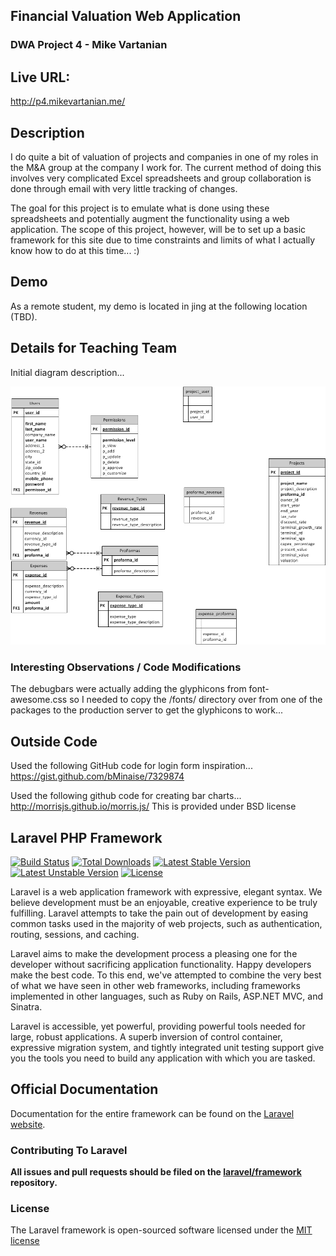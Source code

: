 ## Financial Valuation Web Application
### DWA Project 4 - Mike Vartanian

## Live URL:
<http://p4.mikevartanian.me/>

## Description
I do quite a bit of valuation of projects and companies in one of my roles in the M&A group at the company I work for.
The current method of doing this involves very complicated Excel spreadsheets and group collaboration is done through email with very little tracking of changes.

The goal for this project is to emulate what is done using these spreadsheets and potentially augment the functionality using a web application. The scope of this project, however, will be to set up a basic framework for this site due to time constraints and limits of what I actually know how to do at this time... :)


## Demo

As a remote student, my demo is located in jing at the following location (TBD).

## Details for Teaching Team

Initial diagram description...

![](https://github.com/mvartani76/CSCI-E-15-Fall2014-P4/blob/master/p4_database_diagram.jpg)

### Interesting Observations / Code Modifications

The debugbars were actually adding the glyphicons from font-awesome.css so I needed to copy the /fonts/ directory over from one of the packages to the production server to get the glyphicons to work...

## Outside Code
Used the following GitHub code for login form inspiration...
https://gist.github.com/bMinaise/7329874

Used the following github code for creating bar charts...
http://morrisjs.github.io/morris.js/
This is provided under BSD license

## Laravel PHP Framework

[![Build Status](https://travis-ci.org/laravel/framework.svg)](https://travis-ci.org/laravel/framework)
[![Total Downloads](https://poser.pugx.org/laravel/framework/downloads.svg)](https://packagist.org/packages/laravel/framework)
[![Latest Stable Version](https://poser.pugx.org/laravel/framework/v/stable.svg)](https://packagist.org/packages/laravel/framework)
[![Latest Unstable Version](https://poser.pugx.org/laravel/framework/v/unstable.svg)](https://packagist.org/packages/laravel/framework)
[![License](https://poser.pugx.org/laravel/framework/license.svg)](https://packagist.org/packages/laravel/framework)

Laravel is a web application framework with expressive, elegant syntax. We believe development must be an enjoyable, creative experience to be truly fulfilling. Laravel attempts to take the pain out of development by easing common tasks used in the majority of web projects, such as authentication, routing, sessions, and caching.

Laravel aims to make the development process a pleasing one for the developer without sacrificing application functionality. Happy developers make the best code. To this end, we've attempted to combine the very best of what we have seen in other web frameworks, including frameworks implemented in other languages, such as Ruby on Rails, ASP.NET MVC, and Sinatra.

Laravel is accessible, yet powerful, providing powerful tools needed for large, robust applications. A superb inversion of control container, expressive migration system, and tightly integrated unit testing support give you the tools you need to build any application with which you are tasked.

## Official Documentation

Documentation for the entire framework can be found on the [Laravel website](http://laravel.com/docs).

### Contributing To Laravel

**All issues and pull requests should be filed on the [laravel/framework](http://github.com/laravel/framework) repository.**

### License

The Laravel framework is open-sourced software licensed under the [MIT license](http://opensource.org/licenses/MIT)
